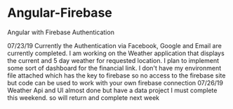 # Angular-Firebase
Angular with Firebase Authentication 

07/23/19
Currently the Authentication via Facebook, Google and Email are currently completed.
I am working on the Weather application that displays the current and 5 day weather for 
requested location. I plan to implement some sort of dashboard
for the financial link. 
I don't have my environment file attached 
which has the key to firebase so no access to the firebase site but code can be used
to work with your own firebase connection
07/26/19
Weather Api and UI almost done but have a data project I must complete this weekend.
so will return and complete next week

